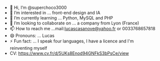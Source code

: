 - 👋 Hi, I’m @superchoco3000
- 👀 I’m interested in ... front-end design and IA
- 🌱 I’m currently learning ... Python, MySQL and PHP
- 💞️ I’m looking to collaborate on ... a company from Lyon (France)
- 📫 How to reach me ...mail:lucascasanove@yahoo.fr or 0033768657818
- 😄 Pronouns: ... Lucas
- ⚡ Fun fact: ... I speak four languages, I have a licence and I'm reinventing myself
- CV: https://www.cv.fr/d/5UKs8Enod94GNFkS3bPsCe/view

<!---
superchoco3000/superchoco3000 is a ✨ special ✨ repository because its `README.md` (this file) appears on your GitHub profile.
You can click the Preview link to take a look at your changes.
--->
